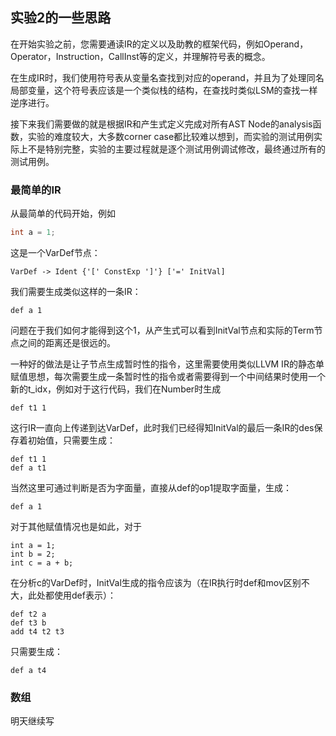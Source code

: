 ## 实验2的一些思路

在开始实验之前，您需要通读IR的定义以及助教的框架代码，例如Operand，Operator，Instruction，CallInst等的定义，并理解符号表的概念。

在生成IR时，我们使用符号表从变量名查找到对应的operand，并且为了处理同名局部变量，这个符号表应该是一个类似栈的结构，在查找时类似LSM的查找一样逆序进行。

接下来我们需要做的就是根据IR和产生式定义完成对所有AST Node的analysis函数，实验的难度较大，大多数corner case都比较难以想到，而实验的测试用例实际上不是特别完整，实验的主要过程就是逐个测试用例调试修改，最终通过所有的测试用例。

### 最简单的IR

从最简单的代码开始，例如

```c
int a = 1;
```

这是一个VarDef节点：

```
VarDef -> Ident {'[' ConstExp ']'} ['=' InitVal]
```

我们需要生成类似这样的一条IR：

```
def a 1
```

问题在于我们如何才能得到这个1，从产生式可以看到InitVal节点和实际的Term节点之间的距离还是很远的。

一种好的做法是让子节点生成暂时性的指令，这里需要使用类似LLVM IR的静态单赋值思想，每次需要生成一条暂时性的指令或者需要得到一个中间结果时使用一个新的t_idx，例如对于这行代码，我们在Number时生成

```
def t1 1
```

这行IR一直向上传递到达VarDef，此时我们已经得知InitVal的最后一条IR的des保存着初始值，只需要生成：

```
def t1 1
def a t1
```

当然这里可通过判断是否为字面量，直接从def的op1提取字面量，生成：

```
def a 1
```

对于其他赋值情况也是如此，对于

```
int a = 1;
int b = 2;
int c = a + b;
```

在分析c的VarDef时，InitVal生成的指令应该为（在IR执行时def和mov区别不大，此处都使用def表示）：

```
def t2 a
def t3 b
add t4 t2 t3
```

只需要生成：

```
def a t4
```

### 数组

明天继续写